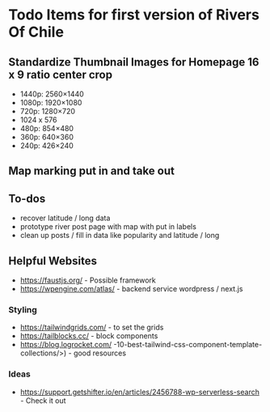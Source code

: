 # Todo Items for first version of Rivers Of Chile

## Standardize Thumbnail Images for Homepage  16 x 9 ratio center crop

* 1440p: 2560×1440
* 1080p: 1920×1080
* 720p: 1280×720
* 1024 x 576
* 480p: 854×480
* 360p: 640×360
* 240p: 426×240

## Map marking put in and take out

## To-dos

* recover latitude / long data
* prototype river post page with map with put in labels
* clean up posts / fill in data like popularity and latitude / long

## Helpful Websites

* <https://faustjs.org/> - Possible framework
* <https://wpengine.com/atlas/> - backend service wordpress / next.js

### Styling

* <https://tailwindgrids.com/> - to set the grids
* <https://tailblocks.cc/> - block components
* <https://blog.logrocket.com/> -10-best-tailwind-css-component-template-collections/>)  - good resources

### Ideas

* <https://support.getshifter.io/en/articles/2456788-wp-serverless-search>  - Check it out

